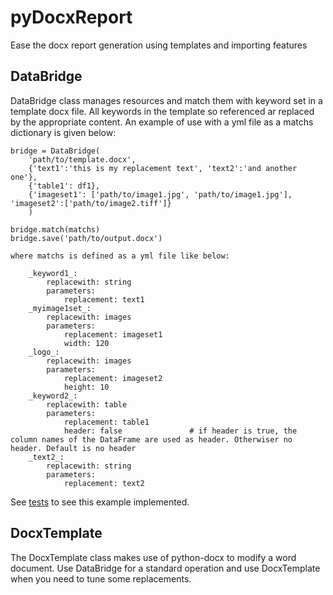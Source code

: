 # pyDocxReport
Ease the docx report generation using templates and importing features

## DataBridge
DataBridge class manages resources and match them with keyword set in a template docx file.
    All keywords in the template so referenced ar replaced by the appropriate content.
    An example of use with a yml file as a matchs dictionary is given below:

    bridge = DataBridge(
        'path/to/template.docx',
        {'text1':'this is my replacement text', 'text2':'and another one'},
        {'table1': df1},
        {'imageset1': ['path/to/image1.jpg', 'path/to/image1.jpg'], 'imageset2':['path/to/image2.tiff']}
        )

    bridge.match(matchs)
    bridge.save('path/to/output.docx')

    where matchs is defined as a yml file like below:

        _keyword1_:
            replacewith: string
            parameters:
                replacement: text1
        _myimage1set_:
            replacewith: images
            parameters:
                replacement: imageset1
                width: 120
        _logo_:
            replacewith: images
            parameters:
                replacement: imageset2
                height: 10
        _keyword2_:
            replacewith: table
            parameters:
                replacement: table1
                header: false               # if header is true, the column names of the DataFrame are used as header. Otherwiser no header. Default is no header
        _text2_:
            replacewith: string
            parameters:
                replacement: text2

See [tests](https://github.com/20centcroak/pyDocxReport/blob/main/tests/unit/test_databridge.py) to see this example implemented.

## DocxTemplate
The DocxTemplate class makes use of python-docx to modify a word document.
Use DataBridge for a standard operation and use DocxTemplate when you need to tune some replacements.